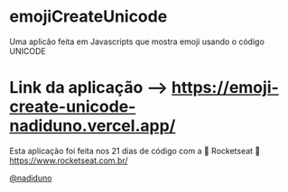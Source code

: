 # emojiCreateUnicode
Uma aplicão feita em Javascripts que mostra emoji usando o código UNICODE

# Link da aplicação --> https://emoji-create-unicode-nadiduno.vercel.app/


Esta aplicação foi feita nos 21 dias de código com a :purple_heart:  Rocketseat :rocket: https://www.rocketseat.com.br/




[@nadiduno](https://www.instagram.com/nadiduno.csv/)
